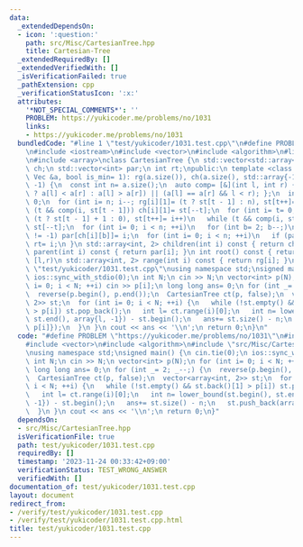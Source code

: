 ```yaml
---
data:
  _extendedDependsOn:
  - icon: ':question:'
    path: src/Misc/CartesianTree.hpp
    title: Cartesian-Tree
  _extendedRequiredBy: []
  _extendedVerifiedWith: []
  _isVerificationFailed: true
  _pathExtension: cpp
  _verificationStatusIcon: ':x:'
  attributes:
    '*NOT_SPECIAL_COMMENTS*': ''
    PROBLEM: https://yukicoder.me/problems/no/1031
    links:
    - https://yukicoder.me/problems/no/1031
  bundledCode: "#line 1 \"test/yukicoder/1031.test.cpp\"\n#define PROBLEM \"https://yukicoder.me/problems/no/1031\"\
    \n#include <iostream>\n#include <vector>\n#include <algorithm>\n#line 3 \"src/Misc/CartesianTree.hpp\"\
    \n#include <array>\nclass CartesianTree {\n std::vector<std::array<int, 2>> rg,\
    \ ch;\n std::vector<int> par;\n int rt;\npublic:\n template <class Vec> CartesianTree(const\
    \ Vec &a, bool is_min= 1): rg(a.size()), ch(a.size(), std::array{-1, -1}), par(a.size(),\
    \ -1) {\n  const int n= a.size();\n  auto comp= [&](int l, int r) { return (is_min\
    \ ? a[l] < a[r] : a[l] > a[r]) || (a[l] == a[r] && l < r); };\n  int st[n], t=\
    \ 0;\n  for (int i= n; i--; rg[i][1]= (t ? st[t - 1] : n), st[t++]= i)\n   while\
    \ (t && comp(i, st[t - 1])) ch[i][1]= st[--t];\n  for (int i= t= 0; i < n; rg[i][0]=\
    \ (t ? st[t - 1] + 1 : 0), st[t++]= i++)\n   while (t && comp(i, st[t - 1])) ch[i][0]=\
    \ st[--t];\n  for (int i= 0; i < n; ++i)\n   for (int b= 2; b--;)\n    if (ch[i][b]\
    \ != -1) par[ch[i][b]]= i;\n  for (int i= 0; i < n; ++i)\n   if (par[i] == -1)\
    \ rt= i;\n }\n std::array<int, 2> children(int i) const { return ch[i]; }\n int\
    \ parent(int i) const { return par[i]; }\n int root() const { return rt; }\n //\
    \ [l,r)\n std::array<int, 2> range(int i) const { return rg[i]; }\n};\n#line 6\
    \ \"test/yukicoder/1031.test.cpp\"\nusing namespace std;\nsigned main() {\n cin.tie(0);\n\
    \ ios::sync_with_stdio(0);\n int N;\n cin >> N;\n vector<int> p(N);\n for (int\
    \ i= 0; i < N; ++i) cin >> p[i];\n long long ans= 0;\n for (int _= 2; _--;) {\n\
    \  reverse(p.begin(), p.end());\n  CartesianTree ct(p, false);\n  vector<array<int,\
    \ 2>> st;\n  for (int i= 0; i < N; ++i) {\n   while (!st.empty() && st.back()[1]\
    \ > p[i]) st.pop_back();\n   int l= ct.range(i)[0];\n   int n= lower_bound(st.begin(),\
    \ st.end(), array{l, -1}) - st.begin();\n   ans+= st.size() - n;\n   st.push_back(array{i,\
    \ p[i]});\n  }\n }\n cout << ans << '\\n';\n return 0;\n}\n"
  code: "#define PROBLEM \"https://yukicoder.me/problems/no/1031\"\n#include <iostream>\n\
    #include <vector>\n#include <algorithm>\n#include \"src/Misc/CartesianTree.hpp\"\
    \nusing namespace std;\nsigned main() {\n cin.tie(0);\n ios::sync_with_stdio(0);\n\
    \ int N;\n cin >> N;\n vector<int> p(N);\n for (int i= 0; i < N; ++i) cin >> p[i];\n\
    \ long long ans= 0;\n for (int _= 2; _--;) {\n  reverse(p.begin(), p.end());\n\
    \  CartesianTree ct(p, false);\n  vector<array<int, 2>> st;\n  for (int i= 0;\
    \ i < N; ++i) {\n   while (!st.empty() && st.back()[1] > p[i]) st.pop_back();\n\
    \   int l= ct.range(i)[0];\n   int n= lower_bound(st.begin(), st.end(), array{l,\
    \ -1}) - st.begin();\n   ans+= st.size() - n;\n   st.push_back(array{i, p[i]});\n\
    \  }\n }\n cout << ans << '\\n';\n return 0;\n}"
  dependsOn:
  - src/Misc/CartesianTree.hpp
  isVerificationFile: true
  path: test/yukicoder/1031.test.cpp
  requiredBy: []
  timestamp: '2023-11-24 00:33:42+09:00'
  verificationStatus: TEST_WRONG_ANSWER
  verifiedWith: []
documentation_of: test/yukicoder/1031.test.cpp
layout: document
redirect_from:
- /verify/test/yukicoder/1031.test.cpp
- /verify/test/yukicoder/1031.test.cpp.html
title: test/yukicoder/1031.test.cpp
---
```

